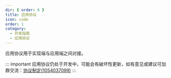 ```yaml
---
dir: { order: 6 }
title: 应用协议
icon: code
order: 1
category:
  - 开发指南
  - 应用协议
---
```


应用协议用于实现端与应用端之间对接。

::: important
应用协议仍处于开发中，可能会有破坏性更新，如有意见或建议可加群交流：[协议制定(1054037099)](https://qm.qq.com/q/8nE2rYh3aM)
:::

<Catalog />
